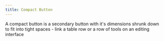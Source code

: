```yaml
---
title: Compact Button
---
```


A compact button is a secondary button with it's dimensions shrunk down to fit into tight spaces - link a table row or a row of tools on an editing interface

